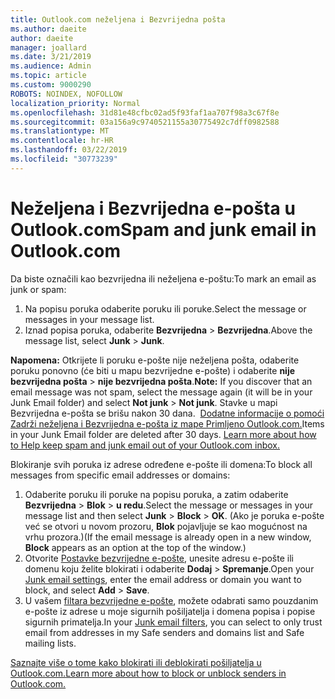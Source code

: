 ```yaml
---
title: Outlook.com neželjena i Bezvrijedna pošta
ms.author: daeite
author: daeite
manager: joallard
ms.date: 3/21/2019
ms.audience: Admin
ms.topic: article
ms.custom: 9000290
ROBOTS: NOINDEX, NOFOLLOW
localization_priority: Normal
ms.openlocfilehash: 31d81e48cfbc02ad5f93faf1aa707f98a3c67f8e
ms.sourcegitcommit: 03a156a9c9740521155a30775492c7dff0982588
ms.translationtype: MT
ms.contentlocale: hr-HR
ms.lasthandoff: 03/22/2019
ms.locfileid: "30773239"
---
```

# <a name="spam-and-junk-email-in-outlookcom"></a><span data-ttu-id="3921c-102">Neželjena i Bezvrijedna e-pošta u Outlook.com</span><span class="sxs-lookup"><span data-stu-id="3921c-102">Spam and junk email in Outlook.com</span></span>

<span data-ttu-id="3921c-103">Da biste označili kao bezvrijedna ili neželjena e-poštu:</span><span class="sxs-lookup"><span data-stu-id="3921c-103">To mark an email as junk or spam:</span></span>

1. <span data-ttu-id="3921c-104">Na popisu poruka odaberite poruku ili poruke.</span><span class="sxs-lookup"><span data-stu-id="3921c-104">Select the message or messages in your message list.</span></span>
1. <span data-ttu-id="3921c-105">Iznad popisa poruka, odaberite **Bezvrijedna** > **Bezvrijedna**.</span><span class="sxs-lookup"><span data-stu-id="3921c-105">Above the message list, select **Junk** > **Junk**.</span></span>

<span data-ttu-id="3921c-106">**Napomena:** Otkrijete li poruku e-pošte nije neželjena pošta, odaberite poruku ponovno (će biti u mapu bezvrijedne e-pošte) i odaberite **nije bezvrijedna pošta** > **nije bezvrijedna pošta**.</span><span class="sxs-lookup"><span data-stu-id="3921c-106">**Note:** If you discover that an email message was not spam, select the message again (it will be in your Junk Email folder) and select **Not junk** > **Not junk**.</span></span> <span data-ttu-id="3921c-107">Stavke u mapi Bezvrijedna e-pošta se brišu nakon 30 dana.  [Dodatne informacije o pomoći Zadrži neželjena i Bezvrijedna e-pošta iz mape Primljeno Outlook.com.](https://support.office.com/article/a3ece97b-82f8-4a5e-9ac3-e92fa6427ae4)</span><span class="sxs-lookup"><span data-stu-id="3921c-107">Items in your Junk Email folder are deleted after 30 days. [Learn more about how to Help keep spam and junk email out of your Outlook.com inbox.](https://support.office.com/article/a3ece97b-82f8-4a5e-9ac3-e92fa6427ae4)</span></span>

<span data-ttu-id="3921c-108">Blokiranje svih poruka iz adrese određene e-pošte ili domena:</span><span class="sxs-lookup"><span data-stu-id="3921c-108">To block all messages from specific email addresses or domains:</span></span>

1. <span data-ttu-id="3921c-109">Odaberite poruku ili poruke na popisu poruka, a zatim odaberite **Bezvrijedna** > **Blok** > **u redu**.</span><span class="sxs-lookup"><span data-stu-id="3921c-109">Select the message or messages in your message list and then select **Junk** > **Block** > **OK**.</span></span> <span data-ttu-id="3921c-110">(Ako je poruka e-pošte već se otvori u novom prozoru, **Blok** pojavljuje se kao mogućnost na vrhu prozora.)</span><span class="sxs-lookup"><span data-stu-id="3921c-110">(If the email message is already open in a new window, **Block** appears as an option at the top of the window.)</span></span>
1. <span data-ttu-id="3921c-111">Otvorite [Postavke bezvrijedne e-pošte](https://outlook.live.com/mail/options/mail/junkEmail/blockedSendersAndDomainsV2), unesite adresu e-pošte ili domenu koju želite blokirati i odaberite **Dodaj** > **Spremanje**.</span><span class="sxs-lookup"><span data-stu-id="3921c-111">Open your [Junk email settings](https://outlook.live.com/mail/options/mail/junkEmail/blockedSendersAndDomainsV2), enter the email address or domain you want to block, and select **Add** > **Save**.</span></span>
1. <span data-ttu-id="3921c-112">U vašem [filtara bezvrijedne e-pošte](https://outlook.live.com/mail/options/mail/junkEmail/filtersOption), možete odabrati samo pouzdanim e-pošte iz adrese u moje sigurnih pošiljatelja i domena popisa i popise sigurnih primatelja.</span><span class="sxs-lookup"><span data-stu-id="3921c-112">In your [Junk email filters](https://outlook.live.com/mail/options/mail/junkEmail/filtersOption), you can select to only trust email from addresses in my Safe senders and domains list and Safe mailing lists.</span></span>

[<span data-ttu-id="3921c-113">Saznajte više o tome kako blokirati ili deblokirati pošiljatelja u Outlook.com.</span><span class="sxs-lookup"><span data-stu-id="3921c-113">Learn more about how to block or unblock senders in Outlook.com.</span></span>](https://support.office.com/article/afba1c94-77bb-4f50-8b85-057cf52f4d5e)